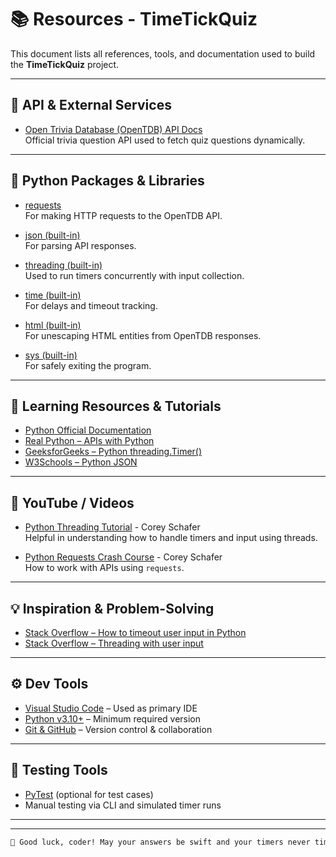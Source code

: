 # 📚 Resources - TimeTickQuiz

This document lists all references, tools, and documentation used to build the **TimeTickQuiz** project.

---

## 🔗 API & External Services

- [Open Trivia Database (OpenTDB) API Docs](https://opentdb.com/api_config.php)  
  Official trivia question API used to fetch quiz questions dynamically.

---

## 🐍 Python Packages & Libraries

- [requests](https://pypi.org/project/requests/)  
  For making HTTP requests to the OpenTDB API.

- [json (built-in)](https://docs.python.org/3/library/json.html)  
  For parsing API responses.

- [threading (built-in)](https://docs.python.org/3/library/threading.html)  
  Used to run timers concurrently with input collection.

- [time (built-in)](https://docs.python.org/3/library/time.html)  
  For delays and timeout tracking.

- [html (built-in)](https://docs.python.org/3/library/html.html)  
  For unescaping HTML entities from OpenTDB responses.

- [sys (built-in)](https://docs.python.org/3/library/sys.html)  
  For safely exiting the program.

---

## 📖 Learning Resources & Tutorials

- [Python Official Documentation](https://docs.python.org/3/)
- [Real Python – APIs with Python](https://realpython.com/api-integration-in-python/)
- [GeeksforGeeks – Python threading.Timer()](https://www.geeksforgeeks.org/python-time-time-vs-datetime-datetime-now/)
- [W3Schools – Python JSON](https://www.w3schools.com/python/python_json.asp)

---

## 🎥 YouTube / Videos

- [Python Threading Tutorial](https://www.youtube.com/watch?v=IEEhzQoKtQU) - Corey Schafer  
  Helpful in understanding how to handle timers and input using threads.

- [Python Requests Crash Course](https://www.youtube.com/watch?v=tb8gHvYlCFs) - Corey Schafer   
  How to work with APIs using `requests`.

---

## 💡 Inspiration & Problem-Solving

- [Stack Overflow – How to timeout user input in Python](https://stackoverflow.com/questions/1335507/keyboard-input-with-timeout-in-python)
- [Stack Overflow – Threading with user input](https://stackoverflow.com/questions/47972638/python-input-function-in-thread)

---

## ⚙️ Dev Tools

- [Visual Studio Code](https://code.visualstudio.com/) – Used as primary IDE  
- [Python v3.10+](https://www.python.org/downloads/) – Minimum required version  
- [Git & GitHub](https://git-scm.com/) – Version control & collaboration

---

## 🧪 Testing Tools

- [PyTest](https://docs.pytest.org/en/7.1.x/) (optional for test cases)
- Manual testing via CLI and simulated timer runs

---

---
```bash
🚀 Good luck, coder! May your answers be swift and your timers never timeout! ⏱️✨

```
